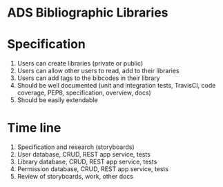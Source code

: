 # ADS Bibliographic Libraries

# Specification

  1. Users can create libraries (private or public)
  1. Users can allow other users to read, add to their libraries
  1. Users can add tags to the bibcodes in their library
  1. Should be well documented (unit and integration tests, TravisCI, code coverage, PEP8, specification, overview, docs)
  1. Should be easily extendable

# Time line

  1. Specification and research (storyboards)
  1. User database, CRUD, REST app service, tests
  1. Library database, CRUD, REST app service, tests
  1. Permission database, CRUD, REST app service, tests
  1. Review of storyboards, work, other docs
